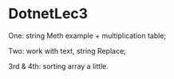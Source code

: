 # DotnetLec3
One: string Meth example + multiplication table;

Two: work with text, string Replace;

3rd & 4th: sorting array a little.

